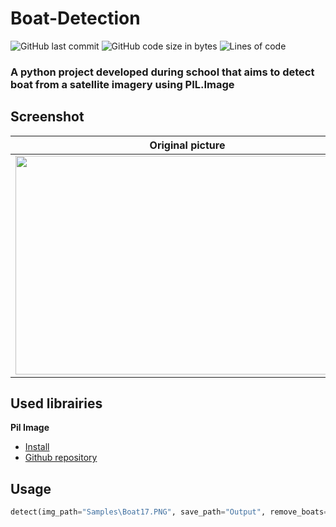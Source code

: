 # Boat-Detection

![GitHub last commit](https://img.shields.io/github/last-commit/alexandreaero/Boat-Detection)
![GitHub code size in bytes](https://img.shields.io/github/languages/code-size/alexandreaero/Boat-Detection)
![Lines of code](https://img.shields.io/tokei/lines/github/alexandreaero/Boat-Detection)

### A python project developed during school that aims to detect boat from a satellite imagery using PIL.Image

## Screenshot
Original picture           |  Output
:-------------------------:|:-------------------------:
<img src="https://user-images.githubusercontent.com/66020831/190869765-ae9ba35b-50d4-4985-89a8-ffbee5516fc0.png" width="550" height="350">  |  <img src="https://user-images.githubusercontent.com/66020831/190869769-fa9cea3d-6e69-46a5-abcd-a9b5a5e9342f.png" width="550" height="350">

## Used librairies
**Pil Image**
- [Install](https://pillow.readthedocs.io/en/stable/installation.html)
- [Github repository](https://github.com/python-pillow/Pillow)

## Usage
```py
detect(img_path="Samples\Boat17.PNG", save_path="Output", remove_boats=False, export_as_mask=True)
```
